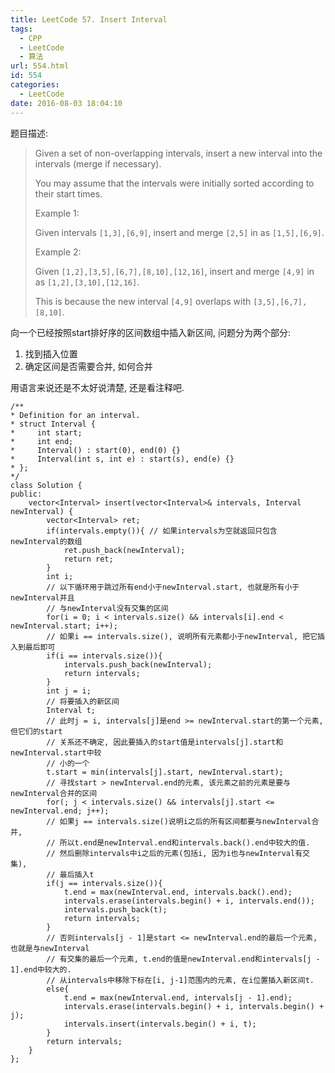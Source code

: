 ```yaml
---
title: LeetCode 57. Insert Interval
tags:
  - CPP
  - LeetCode
  - 算法
url: 554.html
id: 554
categories:
  - LeetCode
date: 2016-08-03 18:04:10
---
```

题目描述:

>Given a set of non-overlapping intervals, insert a new interval into the intervals (merge if necessary).
>
>You may assume that the intervals were initially sorted according to their start times.
>
>Example 1:
>
>Given intervals `[1,3],[6,9]`, insert and merge `[2,5]` in as `[1,5],[6,9]`.
>
>Example 2:
>
>Given `[1,2],[3,5],[6,7],[8,10],[12,16]`, insert and merge `[4,9]` in as `[1,2],[3,10],[12,16]`.
>
>This is because the new interval `[4,9]` overlaps with `[3,5],[6,7],[8,10]`.

向一个已经按照start排好序的区间数组中插入新区间, 问题分为两个部分:

1. 找到插入位置
2. 确定区间是否需要合并, 如何合并

用语言来说还是不太好说清楚, 还是看注释吧.

    /**
    * Definition for an interval.
    * struct Interval {
    *     int start;
    *     int end;
    *     Interval() : start(0), end(0) {}
    *     Interval(int s, int e) : start(s), end(e) {}
    * };
    */
    class Solution {
    public:
        vector<Interval> insert(vector<Interval>& intervals, Interval newInterval) {
            vector<Interval> ret;
            if(intervals.empty()){ // 如果intervals为空就返回只包含newInterval的数组
                ret.push_back(newInterval);
                return ret;
            }
            int i;
            // 以下循环用于跳过所有end小于newInterval.start, 也就是所有小于newInterval并且
            // 与newInterval没有交集的区间
            for(i = 0; i < intervals.size() && intervals[i].end < newInterval.start; i++);
            // 如果i == intervals.size(), 说明所有元素都小于newInterval, 把它插入到最后即可
            if(i == intervals.size()){
                intervals.push_back(newInterval);
                return intervals;
            }
            int j = i;
            // 将要插入的新区间
            Interval t;
            // 此时j = i, intervals[j]是end >= newInterval.start的第一个元素,但它们的start
            // 关系还不确定, 因此要插入的start值是intervals[j].start和newInterval.start中较
            // 小的一个
            t.start = min(intervals[j].start, newInterval.start);
            // 寻找start > newInterval.end的元素, 该元素之前的元素是要与newInterval合并的区间
            for(; j < intervals.size() && intervals[j].start <= newInterval.end; j++);
            // 如果j == intervals.size()说明i之后的所有区间都要与newInterval合并,
            // 所以t.end是newInterval.end和intervals.back().end中较大的值.
            // 然后删除intervals中i之后的元素(包括i, 因为i也与newInterval有交集),
            // 最后插入t
            if(j == intervals.size()){
                t.end = max(newInterval.end, intervals.back().end);
                intervals.erase(intervals.begin() + i, intervals.end());
                intervals.push_back(t);
                return intervals;
            }
            // 否则intervals[j - 1]是start <= newInterval.end的最后一个元素, 也就是与newInterval
            // 有交集的最后一个元素, t.end的值是newInterval.end和intervals[j - 1].end中较大的.
            // 从intervals中移除下标在[i, j-1]范围内的元素, 在i位置插入新区间t.
            else{
                t.end = max(newInterval.end, intervals[j - 1].end);
                intervals.erase(intervals.begin() + i, intervals.begin() + j);
                intervals.insert(intervals.begin() + i, t);
            }
            return intervals;
        }
    };